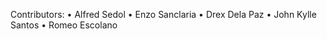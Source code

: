 Contributors: 
• Alfred Sedol
• Enzo Sanclaria
• Drex Dela Paz
• John Kylle Santos
• Romeo Escolano
